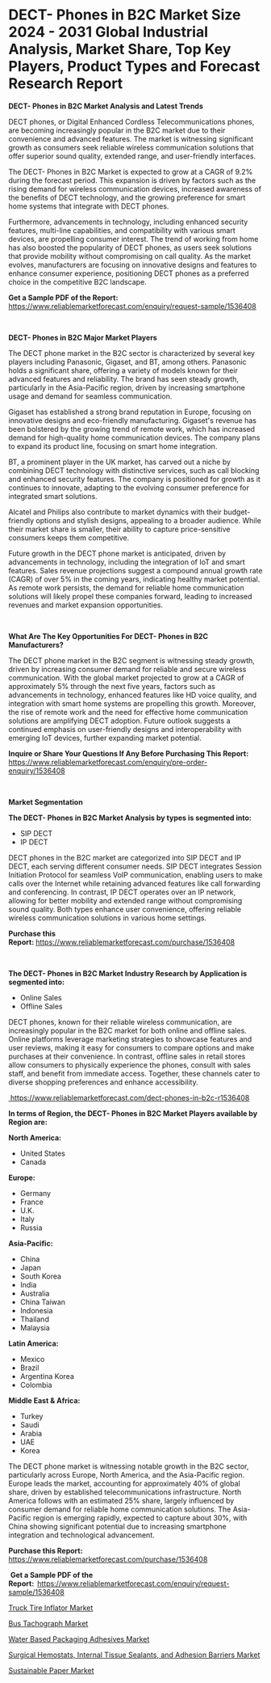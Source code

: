 <p><h1>DECT- Phones in B2C Market Size 2024 - 2031 Global Industrial Analysis, Market Share, Top Key Players, Product Types and Forecast Research Report</h1></p><p><strong>DECT- Phones in B2C Market Analysis and Latest Trends</strong></p>
<p><p>DECT phones, or Digital Enhanced Cordless Telecommunications phones, are becoming increasingly popular in the B2C market due to their convenience and advanced features. The market is witnessing significant growth as consumers seek reliable wireless communication solutions that offer superior sound quality, extended range, and user-friendly interfaces. </p><p>The DECT- Phones in B2C Market is expected to grow at a CAGR of 9.2% during the forecast period. This expansion is driven by factors such as the rising demand for wireless communication devices, increased awareness of the benefits of DECT technology, and the growing preference for smart home systems that integrate with DECT phones. </p><p>Furthermore, advancements in technology, including enhanced security features, multi-line capabilities, and compatibility with various smart devices, are propelling consumer interest. The trend of working from home has also boosted the popularity of DECT phones, as users seek solutions that provide mobility without compromising on call quality. As the market evolves, manufacturers are focusing on innovative designs and features to enhance consumer experience, positioning DECT phones as a preferred choice in the competitive B2C landscape.</p></p>
<p><strong>Get a Sample PDF of the Report:&nbsp;</strong> <a href="https://www.reliablemarketforecast.com/enquiry/request-sample/1536408?utm_campaign=1117&utm_medium=2&utm_source=Github&utm_content=ia&utm_term=10122024&utm_id=dect-phones-in-b2c">https://www.reliablemarketforecast.com/enquiry/request-sample/1536408</a></p>
<p>&nbsp;</p>
<p><strong>DECT- Phones in B2C Major Market Players</strong></p>
<p><p>The DECT phone market in the B2C sector is characterized by several key players including Panasonic, Gigaset, and BT, among others. Panasonic holds a significant share, offering a variety of models known for their advanced features and reliability. The brand has seen steady growth, particularly in the Asia-Pacific region, driven by increasing smartphone usage and demand for seamless communication.</p><p>Gigaset has established a strong brand reputation in Europe, focusing on innovative designs and eco-friendly manufacturing. Gigaset's revenue has been bolstered by the growing trend of remote work, which has increased demand for high-quality home communication devices. The company plans to expand its product line, focusing on smart home integration.</p><p>BT, a prominent player in the UK market, has carved out a niche by combining DECT technology with distinctive services, such as call blocking and enhanced security features. The company is positioned for growth as it continues to innovate, adapting to the evolving consumer preference for integrated smart solutions.</p><p>Alcatel and Philips also contribute to market dynamics with their budget-friendly options and stylish designs, appealing to a broader audience. While their market share is smaller, their ability to capture price-sensitive consumers keeps them competitive.</p><p>Future growth in the DECT phone market is anticipated, driven by advancements in technology, including the integration of IoT and smart features. Sales revenue projections suggest a compound annual growth rate (CAGR) of over 5% in the coming years, indicating healthy market potential. As remote work persists, the demand for reliable home communication solutions will likely propel these companies forward, leading to increased revenues and market expansion opportunities.</p></p>
<p>&nbsp;</p>
<p><strong>What Are The Key Opportunities For DECT- Phones in B2C Manufacturers?</strong></p>
<p><p>The DECT phone market in the B2C segment is witnessing steady growth, driven by increasing consumer demand for reliable and secure wireless communication. With the global market projected to grow at a CAGR of approximately 5% through the next five years, factors such as advancements in technology, enhanced features like HD voice quality, and integration with smart home systems are propelling this growth. Moreover, the rise of remote work and the need for effective home communication solutions are amplifying DECT adoption. Future outlook suggests a continued emphasis on user-friendly designs and interoperability with emerging IoT devices, further expanding market potential.</p></p>
<p><strong>Inquire or Share Your Questions If Any Before Purchasing This Report:</strong> <a href="https://www.reliablemarketforecast.com/enquiry/pre-order-enquiry/1536408?utm_campaign=1117&utm_medium=2&utm_source=Github&utm_content=ia&utm_term=10122024&utm_id=dect-phones-in-b2c">https://www.reliablemarketforecast.com/enquiry/pre-order-enquiry/1536408</a></p>
<p>&nbsp;</p>
<p><strong>Market Segmentation</strong></p>
<p><strong>The DECT- Phones in B2C Market Analysis by types is segmented into:</strong></p>
<p><ul><li>SIP DECT</li><li>IP DECT</li></ul></p>
<p><p>DECT phones in the B2C market are categorized into SIP DECT and IP DECT, each serving different consumer needs. SIP DECT integrates Session Initiation Protocol for seamless VoIP communication, enabling users to make calls over the Internet while retaining advanced features like call forwarding and conferencing. In contrast, IP DECT operates over an IP network, allowing for better mobility and extended range without compromising sound quality. Both types enhance user convenience, offering reliable wireless communication solutions in various home settings.</p></p>
<p><strong>Purchase this Report:&nbsp;</strong><a href="https://www.reliablemarketforecast.com/purchase/1536408?utm_campaign=1117&utm_medium=2&utm_source=Github&utm_content=ia&utm_term=10122024&utm_id=dect-phones-in-b2c">https://www.reliablemarketforecast.com/purchase/1536408</a></p>
<p>&nbsp;</p>
<p><strong>The DECT- Phones in B2C Market Industry Research by Application is segmented into:</strong></p>
<p><ul><li>Online Sales</li><li>Offline Sales</li></ul></p>
<p><p>DECT phones, known for their reliable wireless communication, are increasingly popular in the B2C market for both online and offline sales. Online platforms leverage marketing strategies to showcase features and user reviews, making it easy for consumers to compare options and make purchases at their convenience. In contrast, offline sales in retail stores allow consumers to physically experience the phones, consult with sales staff, and benefit from immediate access. Together, these channels cater to diverse shopping preferences and enhance accessibility.</p></p>
<p><a href="https://www.reliablemarketforecast.com/dect-phones-in-b2c-r1536408?utm_campaign=1117&utm_medium=2&utm_source=Github&utm_content=ia&utm_term=10122024&utm_id=dect-phones-in-b2c">&nbsp;https://www.reliablemarketforecast.com/dect-phones-in-b2c-r1536408</a></p>
<p><strong>In terms of Region, the DECT- Phones in B2C Market Players available by Region are:</strong></p>
<p>
    <p> <strong> North America: </strong>
        <ul>
            <li>United States</li>
            <li>Canada</li>
        </ul>
        </p> 
    <p> <strong> Europe: </strong>
        <ul>
            <li>Germany</li>
            <li>France</li>
            <li>U.K.</li>
            <li>Italy</li>
            <li>Russia</li>
        </ul>
        </p> 
    <p> <strong> Asia-Pacific: </strong>
        <ul>
            <li>China</li>
            <li>Japan</li>
            <li>South Korea</li>
            <li>India</li>
            <li>Australia</li>
            <li>China Taiwan</li>
            <li>Indonesia</li>
            <li>Thailand</li>
            <li>Malaysia</li>
        </ul>
        </p> 
    <p> <strong> Latin America: </strong>
        <ul>
            <li>Mexico</li>
            <li>Brazil</li>
            <li>Argentina Korea</li>
            <li>Colombia</li>
        </ul>
        </p> 
    <p> <strong> Middle East & Africa: </strong>
        <ul>
            <li>Turkey</li>
            <li>Saudi</li>
            <li>Arabia</li>
            <li>UAE</li>
            <li>Korea</li>
        </ul>
    </p>
    </p>
<p><p>The DECT phone market is witnessing notable growth in the B2C sector, particularly across Europe, North America, and the Asia-Pacific region. Europe leads the market, accounting for approximately 40% of global share, driven by established telecommunications infrastructure. North America follows with an estimated 25% share, largely influenced by consumer demand for reliable home communication solutions. The Asia-Pacific region is emerging rapidly, expected to capture about 30%, with China showing significant potential due to increasing smartphone integration and technological advancement.</p></p>
<p><strong>Purchase this Report: </strong><a href="https://www.reliablemarketforecast.com/purchase/1536408?utm_campaign=1117&utm_medium=2&utm_source=Github&utm_content=ia&utm_term=10122024&utm_id=dect-phones-in-b2c">https://www.reliablemarketforecast.com/purchase/1536408</a></p>
<p>&nbsp;<strong>Get a Sample PDF of the Report:&nbsp;&nbsp;</strong><a href="https://www.reliablemarketforecast.com/enquiry/request-sample/1536408?utm_campaign=1117&utm_medium=2&utm_source=Github&utm_content=ia&utm_term=10122024&utm_id=dect-phones-in-b2c">https://www.reliablemarketforecast.com/enquiry/request-sample/1536408</a></p>
<p><strong></strong></p>
<p><p><a href="https://www.linkedin.com/pulse/research-report-value-market-segmentation-share-analysis-truck-xxgme?utm_campaign=1117&utm_medium=2&utm_source=Github&utm_content=ia&utm_term=10122024&utm_id=dect-phones-in-b2c">Truck Tire Inflator Market</a></p><p><a href="https://www.linkedin.com/pulse/c-hannibex-sqmmf?utm_campaign=1117&utm_medium=2&utm_source=Github&utm_content=ia&utm_term=10122024&utm_id=dect-phones-in-b2c">Bus Tachograph Market</a></p><p><a href="https://www.linkedin.com/pulse/c-hannibex-sqmmf?utm_campaign=1117&utm_medium=2&utm_source=Github&utm_content=ia&utm_term=10122024&utm_id=dect-phones-in-b2c">Water Based Packaging Adhesives Market</a></p><p><a href="https://github.com/AKSHATREPORTPRIME/Market-Research-Report-List-6/blob/main/surgical-hemostats-internal-tissue-sealants-and-adhesion-barriers-market.md?utm_campaign=1117&utm_medium=2&utm_source=Github&utm_content=ia&utm_term=10122024&utm_id=dect-phones-in-b2c">Surgical Hemostats, Internal Tissue Sealants, and Adhesion Barriers Market</a></p><p><a href="https://www.linkedin.com/pulse/resilient-growth-expected-global-sustainable-paper-market-projected-jzyrc?utm_campaign=1117&utm_medium=2&utm_source=Github&utm_content=ia&utm_term=10122024&utm_id=dect-phones-in-b2c">Sustainable Paper Market</a></p></p>